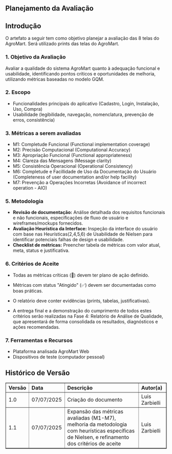## Planejamento da Avaliação

## Introdução
O artefato a seguir tem como objetivo planejar a avaliação das 8 telas do AgroMart. Será utilizado prints das telas do AgroMart.

### 1. Objetivo da Avaliação
Avaliar a qualidade do sistema AgroMart quanto à adequação funcional e usabilidade, identificando pontos críticos e oportunidades de melhoria, utilizando métricas baseadas no modelo GQM.

### 2. Escopo
- Funcionalidades principais do aplicativo (Cadastro, Login, Instalação, Uso, Compra)
- Usabilidade (legibilidade, navegação, nomenclatura, prevenção de erros, consistência)

### 3. Métricas a serem avaliadas

- M1: Completude Funcional (Functional implementation coverage)
- M2: Precisão Computacional (Computational Accuracy)
- M3: Apropriação Funcional (Functional appropriateness)
- M4: Clareza das Mensagens (Message clarity)
- M5: Consistência Operacional (Operational Consistency)
- M6: Completude e Facillidade de Uso da Documentação do Usuário (Completeness of user documentation and/or help facility)
- M7: Prevenção a Operações Incorretas (Avoidance of incorrect operation - AIO)


### 5. Metodologia
- **Revisão de documentação:** Análise detalhada dos requisitos funcionais e não funcionais, especificações de fluxo de usuário e wireframes/mockups fornecidos.
- **Avaliação Heurística da Interface:** Inspeção da interface do usuário com base nas Heurísticas(2,4,5,6) de Usabilidade de Nielsen para identificar potenciais falhas de design e usabilidade.
- **Checklist de métricas:** Preencher tabela de métricas com valor atual, meta, status e justificativa.

### 6. Critérios de Aceite
- Todas as métricas críticas (🔴) devem ter plano de ação definido.
- Métricas com status "Atingido" (✅) devem ser documentadas como boas práticas.
- O relatório deve conter evidências (prints, tabelas, justificativas).

- A entrega final e a demonstração do cumprimento de todos estes critérios serão realizadas na Fase 4: Relatório de Análise de Qualidade, que apresentará de forma consolidada os resultados, diagnósticos e ações recomendadas.

### 7. Ferramentas e Recursos
- Plataforma analisada AgroMart Web
- Dispositivos de teste (computador pessoal)


## Histórico de Versão

<table border="1" style="width:100%; border-collapse: collapse; text-align: left;">
  <thead>
    <tr>
      <th>Versão</th>
      <th>Data</th>
      <th>Descrição</th>
      <th>Autor(a)</th>
    </tr>
  </thead>
  <tbody>
    <tr>
      <td>1.0</td>
      <td>07/07/2025</td>
      <td>Criação do documento</td>
      <td>Luis Zarbielli</td>
    </tr>
    <tr>
      <td>1.1</td>
      <td>07/07/2025</td>
      <td>Expansão das métricas avaliadas (M1-M7), melhoria da metodologia com heurísticas específicas de Nielsen, e refinamento dos critérios de aceite</td>
      <td>Luis Zarbielli</td>
    </tr>
  </tbody>
</table>